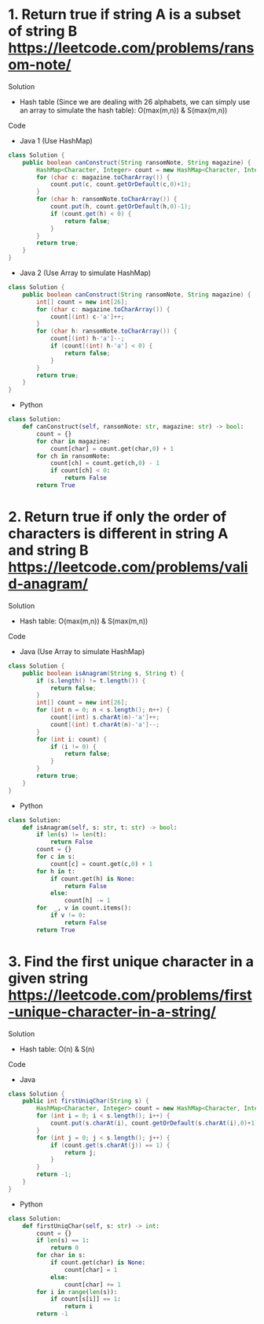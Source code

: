 # 1. Return true if string A is a subset of string B https://leetcode.com/problems/ransom-note/

Solution 

- Hash table (Since we are dealing with 26 alphabets, we can simply use an array to simulate the hash table): O(max(m,n)) & S(max(m,n)) 

Code 

- Java 1 (Use HashMap)

```java
class Solution {
    public boolean canConstruct(String ransomNote, String magazine) {
        HashMap<Character, Integer> count = new HashMap<Character, Integer>();
        for (char c: magazine.toCharArray()) {
            count.put(c, count.getOrDefault(c,0)+1);
        }
        for (char h: ransomNote.toCharArray()) {
            count.put(h, count.getOrDefault(h,0)-1);
            if (count.get(h) < 0) {
                return false;
            }
        }
        return true;
    }
}
```

- Java 2 (Use Array to simulate HashMap)

```java
class Solution {
    public boolean canConstruct(String ransomNote, String magazine) {
        int[] count = new int[26];
        for (char c: magazine.toCharArray()) {
            count[(int) c-'a']++;
        }
        for (char h: ransomNote.toCharArray()) {
            count[(int) h-'a']--;
            if (count[(int) h-'a'] < 0) {
                return false;
            }
        }
        return true;
    }
}
```

- Python

```python
class Solution:
    def canConstruct(self, ransomNote: str, magazine: str) -> bool:
        count = {}
        for char in magazine:
            count[char] = count.get(char,0) + 1
        for ch in ransomNote:
            count[ch] = count.get(ch,0) - 1
            if count[ch] < 0:
                return False
        return True
```

# 2. Return true if only the order of characters is different in string A and string B https://leetcode.com/problems/valid-anagram/

Solution

- Hash table: O(max(m,n)) & S(max(m,n)) 

Code

- Java (Use Array to simulate HashMap)

```java
class Solution {
    public boolean isAnagram(String s, String t) {
        if (s.length() != t.length()) {
            return false;
        }
        int[] count = new int[26];
        for (int n = 0; n < s.length(); n++) {
            count[(int) s.charAt(n)-'a']++;
            count[(int) t.charAt(n)-'a']--;
        }
        for (int i: count) {
            if (i != 0) {
                return false;
            }
        }
        return true;
    }   
}
```

- Python

```python
class Solution:
    def isAnagram(self, s: str, t: str) -> bool:
        if len(s) != len(t):
            return False
        count = {}
        for c in s:
            count[c] = count.get(c,0) + 1
        for h in t:
            if count.get(h) is None:
                return False
            else:
                count[h] -= 1
        for  _, v in count.items():
            if v != 0:
                return False
        return True
```

# 3. Find the first unique character in a given string https://leetcode.com/problems/first-unique-character-in-a-string/

Solution 

- Hash table: O(n) & S(n)

Code

- Java

```java
class Solution {
    public int firstUniqChar(String s) {
        HashMap<Character, Integer> count = new HashMap<Character, Integer>();
        for (int i = 0; i < s.length(); i++) {
            count.put(s.charAt(i), count.getOrDefault(s.charAt(i),0)+1);
        }
        for (int j = 0; j < s.length(); j++) {
            if (count.get(s.charAt(j)) == 1) {
                return j;
            }
        }
        return -1;
    }
}
```

- Python

```python
class Solution:
    def firstUniqChar(self, s: str) -> int:
        count = {}
        if len(s) == 1:
            return 0
        for char in s:
            if count.get(char) is None:
                count[char] = 1
            else:
                count[char] += 1
        for i in range(len(s)):
            if count[s[i]] == 1:
                return i
        return -1
```
